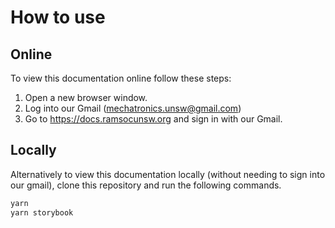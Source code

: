 # How to use

## Online

To view this documentation online follow these steps:

1. Open a new browser window.
2. Log into our Gmail (mechatronics.unsw@gmail.com)
3. Go to https://docs.ramsocunsw.org and sign in with our Gmail.

## Locally

Alternatively to view this documentation locally (without needing to sign into our gmail), clone this repository and run the following commands.

```bash
yarn
yarn storybook
```
